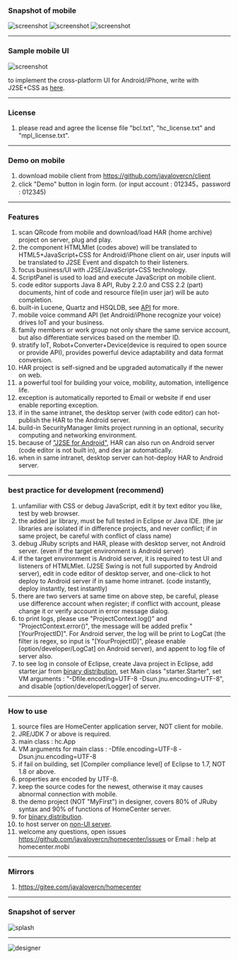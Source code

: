 ### Snapshot of mobile
![screenshot](http://homecenter.mobi/images/sc6.png)
![screenshot](http://homecenter.mobi/images/sc_mlet_bg.png)
![screenshot](http://homecenter.mobi/images/sc8.png)

***
### Sample mobile UI
![screenshot](http://homecenter.mobi/images/sc_mlet.png)

to implement the cross-platform UI for Android/iPhone, write with J2SE+CSS as [here](https://github.com/javalovercn/homecenter/blob/master/docs/develop%20cloud%20app%20with%20J2SE%2BCSS%20for%20iPhone%20and%20Android.md).

***
### License
1. please read and agree the license file "bcl.txt", "hc_license.txt" and "mpl_license.txt".

***
### Demo on mobile
1. download mobile client from https://github.com/javalovercn/client
2. click "Demo" button in login form. (or input account : 012345，password : 012345)

***
### Features

1. scan QRcode from mobile and download/load HAR (home archive) project on server, plug and play.
2. the component HTMLMlet (codes above) will be translated to HTML5+JavaScript+CSS for Android/iPhone client on air, user inputs will be translated to J2SE Event and dispatch to their listeners.
3. focus business/UI with J2SE/JavaScript+CSS technology.
4. ScriptPanel is used to load and execute JavaScript on mobile client.
5. code editor supports Java 8 API, Ruby 2.2.0 and CSS 2.2 (part) documents, hint of code and resource file(in user jar) will be auto completion. 
6. built-in Lucene, Quartz and HSQLDB, see [API](https://homecenter.mobi/download/javadoc/index.html) for more.
7. mobile voice command API (let Android/iPhone recognize your voice) drives IoT and your business.
8. family members or work group not only share the same service account, but also differentiate services based on the member ID.
9. stratify IoT, Robot+Converter+Device(device is required to open source or provide API), provides powerful device adaptability and data format conversion.
10. HAR project is self-signed and be upgraded automatically if the newer on web.
11. a powerful tool for building your voice, mobility, automation, intelligence life.
12. exception is automatically reported to Email or website if end user enable reporting exception.
13. if in the same intranet, the desktop server (with code editor) can hot-publish the HAR to the Android server.
14. build-in SecurityManager limits project running in an optional, security computing and networking environment.
15. because of ["J2SE for Android"](https://github.com/javalovercn/j2se_for_android), HAR can also run on Android server (code editor is not built in),  and dex jar automatically.
16. when in same intranet, desktop server can hot-deploy HAR to Android server.

***
### best practice for development (recommend)

1. unfamiliar with CSS or debug JavaScript, edit it by text editor you like, test by web browser.
2. the added jar library, must be full tested in Eclipse or Java IDE. (the jar libraries are isolated if in difference projects, and never conflict; if in same project, be careful with conflict of class name)
3. debug JRuby scripts and HAR, please with desktop server, not Android server. (even if the target environment is Android server)
4. if the target environment is Android server, it is required to test UI and listeners of HTMLMlet. (J2SE Swing is not full supported by Android server), edit in code editor of desktop server, and one-click to hot deploy to Android server if in same home intranet. (code instantly, deploy instantly, test instantly)
5. there are two servers at same time on above step, be careful, please use difference account when register; if conflict with account, please change it or verify account in error message dialog.
6. to print logs, please use "ProjectContext.log()" and "ProjectContext.error()", the message will be added prefix "[YourProjectID]". For Android server, the log will be print to LogCat (the filter is regex, so input is "\[YourProjectID\]", please enable [option/developer/LogCat] on Android server), and appent to log file of server also.
7. to see log in console of Eclipse, create Java project in Eclipse, add starter.jar from [binary distribution](https://github.com/javalovercn/hc_server_dist), set Main class "starter.Starter", set VM arguments : "-Dfile.encoding=UTF-8 -Dsun.jnu.encoding=UTF-8", and disable [option/developer/Logger] of server.
***
### How to use

1. source files are HomeCenter application server, NOT client for mobile.
2. JRE/JDK 7 or above is required.
3. main class : hc.App
4. VM arguments for main class : -Dfile.encoding=UTF-8 -Dsun.jnu.encoding=UTF-8
5. if fail on building, set [Compiler compliance level] of Eclipse to 1.7, NOT 1.8 or above.
6. properties are encoded by UTF-8.
7. keep the source codes for the newest, otherwise it may causes abnormal connection with mobile.
8. the demo project (NOT "MyFirst") in designer, covers 80% of JRuby syntax and 90% of functions of HomeCenter server.
9. for [binary distribution](https://github.com/javalovercn/hc_server_dist).
10. to host server on [non-UI server](https://github.com/javalovercn/homecenter/blob/master/docs/NoUI%20server%20on%20host.md).
11. welcome any questions, open issues https://github.com/javalovercn/homecenter/issues or Email : help at homecenter.mobi

***
### Mirrors

1. https://gitee.com/javalovercn/homecenter

***
### Snapshot of server

![splash](http://homecenter.mobi/images/splash_n_txt.png)

***

![designer](http://homecenter.mobi/images/usage/pc_designer.png)